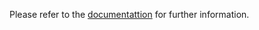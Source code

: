 Please refer to the [documentattion](https://blended-zio.github.io/blended-zio/) for further information.

